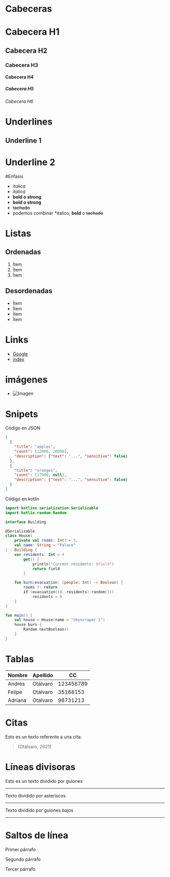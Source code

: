 # Cabeceras

# Cabecera H1

## Cabecera H2

### Cabecera H3

#### Cabecera H4

##### Cabecera H5

###### Cabecera H6

# Underlines

## Underline 1

# Underline 2

#Enfasis

- _italica_
- _italica_
- **bold o strong**
- **bold o strong**
- ~~tachado~~
- podemos combinar \*italico, **bold** o ~~tachado~~

# Listas

## Ordenadas

1. Ítem
1. Ítem
1. Ítem

## Desordenadas

- Ítem
- Ítem
- Ítem
- Ítem

# Links

- [Google](http://www.google.com.co)
- [index](index.html)

# imágenes

- ![Imagen](https://git-scm.com/images/logo@2x.png)

# Snipets

Código en JSON

```JSON
[
  {
    "title": "apples",
    "count": [12000, 20000],
    "description": {"text": "...", "sensitive": false}
  },
  {
    "title": "oranges",
    "count": [17500, null],
    "description": {"text": "...", "sensitive": false}
  }
]
```

Código en kotlin

```Kotlin
import kotlinx.serialization.Serializable
import kotlin.random.Random

interface Building

@Serializable
class House(
    private val rooms: Int? = 3,
    val name: String = "Palace"
) : Building {
    var residents: Int = 4
        get() {
            println("Current residents: $field")
            return field
        }

    fun burn(evacuation: (people: Int) -> Boolean) {
        rooms ?: return
        if (evacuation((0..residents).random()))
            residents = 0
    }
}

fun main() {
    val house = House(name = "Skyscraper 1")
    house.burn {
        Random.nextBoolean()
    }
}
```

# Tablas

| Nombre  | Apellido | CC        |
| ------- | -------- | --------- |
| Andrés  | Otálvaro | 123456789 |
| Felipe  | Otálvaro | 35168153  |
| Adriana | Otálvaro | 98731213  |

# Citas

Esto es un texto referente a una cita:

> (Otálvaro, 2021)

# Líneas divisoras

Esto es un texto dividido por guiones

---

Texto dividido por asteriscos

---

Texto dividido por guiones bajos

---

# Saltos de línea

Primer párrafo.

Segundo párrafo

Tercer párrafo
